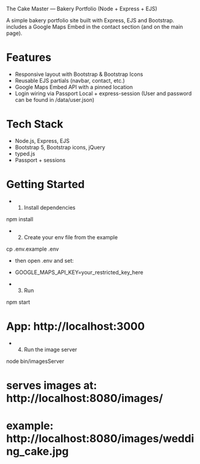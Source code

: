 The Cake Master — Bakery Portfolio (Node + Express + EJS)

A simple bakery portfolio site built with Express, EJS and Bootstrap.
includes a Google Maps Embed in the contact section (and on the main page).

# Features 

* Responsive layout with Bootstrap & Bootstrap Icons
* Reusable EJS partials (navbar, contact, etc.)
* Google Maps Embed API with a pinned location
* Login wiring via Passport Local + express-session (User and password can be found in /data/user.json)


# Tech Stack

* Node.js, Express, EJS
* Bootstrap 5, Bootstrap icons, jQuery
* typed.js
* Passport + sessions

# Getting Started 

* 1) Install dependencies

npm install

* 2) Create your env file from the example

cp .env.example .env

* then open .env and set:

* GOOGLE_MAPS_API_KEY=your_restricted_key_here

* 3) Run

npm start

# App: http://localhost:3000


* 4) Run the image server

node bin/imagesServer 

# serves images at: http://localhost:8080/images/<filename>
# example: http://localhost:8080/images/wedding_cake.jpg